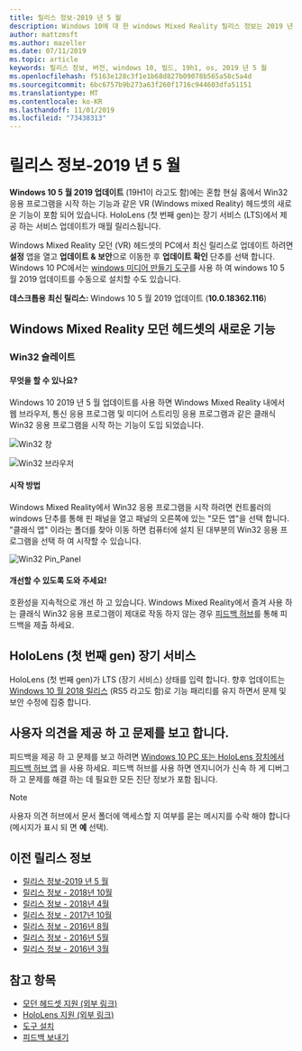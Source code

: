 ```yaml
---
title: 릴리스 정보-2019 년 5 월
description: Windows 10에 대 한 windows Mixed Reality 릴리스 정보는 2019 년 5 월 업데이트 (19H1이 라고도 함)를 참조 하세요.
author: mattzmsft
ms.author: mazeller
ms.date: 07/11/2019
ms.topic: article
keywords: 릴리스 정보, 버전, windows 10, 빌드, 19h1, os, 2019 년 5 월
ms.openlocfilehash: f5163e128c3f1e1b68d827b09078b565a58c5a4d
ms.sourcegitcommit: 6bc6757b9b273a63f260f1716c944603dfa51151
ms.translationtype: MT
ms.contentlocale: ko-KR
ms.lasthandoff: 11/01/2019
ms.locfileid: "73438313"
---
```

# <a name="release-notes---may-2019"></a>릴리스 정보-2019 년 5 월

**Windows 10 5 월 2019 업데이트** (19H1이 라고도 함)에는 혼합 현실 홈에서 Win32 응용 프로그램을 시작 하는 기능과 같은 VR (Windows mixed Reality) 헤드셋의 새로운 기능이 포함 되어 있습니다. HoloLens (첫 번째 gen)는 장기 서비스 (LTS)에서 제공 하는 서비스 업데이트가 매월 릴리스됩니다.

Windows Mixed Reality 모던 (VR) 헤드셋의 PC에서 최신 릴리스로 업데이트 하려면 **설정** 앱을 열고 **업데이트 & 보안**으로 이동한 후 **업데이트 확인** 단추를 선택 합니다. Windows 10 PC에서는 [windows 미디어 만들기 도구](https://www.microsoft.com/software-download/windows10)를 사용 하 여 windows 10 5 월 2019 업데이트를 수동으로 설치할 수도 있습니다.

**데스크톱용 최신 릴리스:** Windows 10 5 월 2019 업데이트 (**10.0.18362.116**)<br>

## <a name="new-features-for-windows-mixed-reality-immersive-headsets"></a>Windows Mixed Reality 모던 헤드셋의 새로운 기능

### <a name="win32-slates"></a>Win32 슬레이트

#### <a name="what-does-it-do"></a>무엇을 할 수 있나요? 
Windows 10 2019 년 5 월 업데이트를 사용 하면 Windows Mixed Reality 내에서 웹 브라우저, 통신 응용 프로그램 및 미디어 스트리밍 응용 프로그램과 같은 클래식 Win32 응용 프로그램을 시작 하는 기능이 도입 되었습니다. 

![Win32 창](images/mr-win32-slates-1.png)

![Win32 브라우저](images/mr-win32-slates-2.png)

#### <a name="how-to-launch"></a>시작 방법
Windows Mixed Reality에서 Win32 응용 프로그램을 시작 하려면 컨트롤러의 windows 단추를 통해 핀 패널을 열고 패널의 오른쪽에 있는 "모든 앱"을 선택 합니다.  "클래식 앱" 이라는 폴더를 찾아 이동 하면 컴퓨터에 설치 된 대부분의 Win32 응용 프로그램을 선택 하 여 시작할 수 있습니다.

![Win32 Pin_Panel](images/mr-win32-slates-pinspanel.png)

#### <a name="please-help-us-improve"></a>개선할 수 있도록 도와 주세요!
호환성을 지속적으로 개선 하 고 있습니다.  Windows Mixed Reality에서 즐겨 사용 하는 클래식 Win32 응용 프로그램이 제대로 작동 하지 않는 경우 [피드백 허브](https://support.microsoft.com//help/4021566/windows-10-send-feedback-to-microsoft-with-feedback-hub)를 통해 피드백을 제출 하세요.

## <a name="hololens-1st-gen-long-term-servicing"></a>HoloLens (첫 번째 gen) 장기 서비스

HoloLens (첫 번째 gen)가 LTS (장기 서비스) 상태를 입력 합니다. 향후 업데이트는 [Windows 10 월 2018 릴리스](release-notes-october-2018.md) (RS5 라고도 함)로 기능 패리티를 유지 하면서 문제 및 보안 수정에 집중 합니다. 

## <a name="provide-feedback-and-report-issues"></a>사용자 의견을 제공 하 고 문제를 보고 합니다.

피드백을 제공 하 고 문제를 보고 하려면 [Windows 10 PC 또는 HoloLens 장치에서 피드백 허브 앱](give-us-feedback.md) 을 사용 하세요. 피드백 허브를 사용 하면 엔지니어가 신속 하 게 디버그 하 고 문제를 해결 하는 데 필요한 모든 진단 정보가 포함 됩니다.

>[!NOTE]
>사용자 의견 허브에서 문서 폴더에 액세스할 지 여부를 묻는 메시지를 수락 해야 합니다 (메시지가 표시 되 면 **예** 선택).

## <a name="prior-release-notes"></a>이전 릴리스 정보

* [릴리스 정보-2019 년 5 월](release-notes-may-2019.md)
* [릴리스 정보 - 2018년 10월](release-notes-october-2018.md)
* [릴리스 정보 - 2018년 4월](release-notes-april-2018.md)
* [릴리스 정보 - 2017년 10월](release-notes-october-2017.md)
* [릴리스 정보 - 2016년 8월](release-notes-august-2016.md)
* [릴리스 정보 - 2016년 5월](release-notes-may-2016.md)
* [릴리스 정보 - 2016년 3월](release-notes-march-2016.md)

## <a name="see-also"></a>참고 항목
* [모던 헤드셋 지원 (외부 링크)](https://docs.microsoft.com/windows/mixed-reality/enthusiast-guide/troubleshooting-windows-mixed-reality)
* [HoloLens 지원 (외부 링크)](https://support.microsoft.com/products/hololens)
* [도구 설치](install-the-tools.md)
* [피드백 보내기](give-us-feedback.md)

